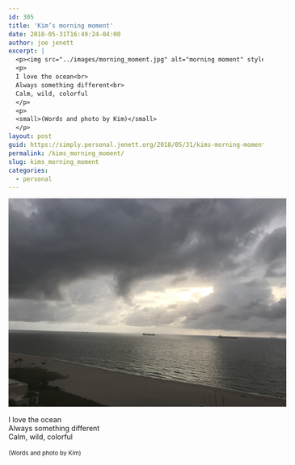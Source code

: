 ```yaml
---
id: 305
title: 'Kim’s morning moment'
date: 2018-05-31T16:49:24-04:00
author: joe jenett
excerpt: |
  <p><img src="../images/morning_moment.jpg" alt="morning moment" style="border:none;max-width:550px;"></p>
  <p>
  I love the ocean<br>
  Always something different<br>
  Calm, wild, colorful
  </p>
  <p>
  <small>(Words and photo by Kim)</small>
  </p>
layout: post
guid: https://simply.personal.jenett.org/2018/05/31/kims-morning-moment/
permalink: /kims_morning_moment/
slug: kims_morning_moment
categories:
  - personal
---
```

<img src="../images/morning_moment.jpg" alt="morning moment" style="border:none;max-width:550px;">

I love the ocean  
Always something different  
Calm, wild, colorful 

<small>(Words and photo by Kim)</small>